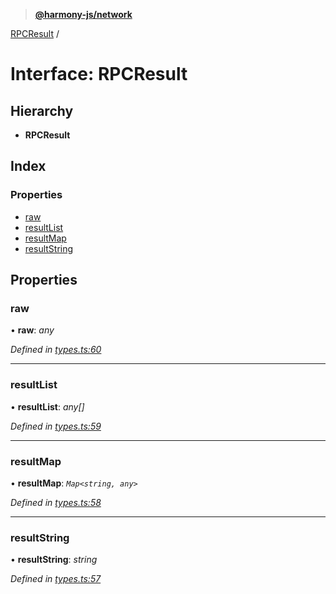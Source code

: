 > **[@harmony-js/network](../README.md)**

[RPCResult](rpcresult.md) /

# Interface: RPCResult

## Hierarchy

* **RPCResult**

## Index

### Properties

* [raw](rpcresult.md#raw)
* [resultList](rpcresult.md#resultlist)
* [resultMap](rpcresult.md#resultmap)
* [resultString](rpcresult.md#resultstring)

## Properties

###  raw

• **raw**: *any*

*Defined in [types.ts:60](https://github.com/FireStack-Lab/Harmony-sdk-core/blob/c727071/packages/harmony-network/src/types.ts#L60)*

___

###  resultList

• **resultList**: *any[]*

*Defined in [types.ts:59](https://github.com/FireStack-Lab/Harmony-sdk-core/blob/c727071/packages/harmony-network/src/types.ts#L59)*

___

###  resultMap

• **resultMap**: *`Map<string, any>`*

*Defined in [types.ts:58](https://github.com/FireStack-Lab/Harmony-sdk-core/blob/c727071/packages/harmony-network/src/types.ts#L58)*

___

###  resultString

• **resultString**: *string*

*Defined in [types.ts:57](https://github.com/FireStack-Lab/Harmony-sdk-core/blob/c727071/packages/harmony-network/src/types.ts#L57)*